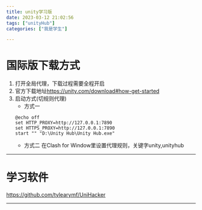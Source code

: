 ```yaml
---
title: unity学习版
date: 2023-03-12 21:02:56
tags: ["unityHub"]
categories: ["我是学生"]

---
```


# 国际版下载方式 #
1. 打开全局代理，下载过程需要全程开启
2. 官方下载地址<https://unity.com/download#how-get-started>
3. 启动方式(切规则代理)   
   + 方式一
   ```CMD
   @echo off
   set HTTP_PROXY=http://127.0.0.1:7890
   set HTTPS_PROXY=http://127.0.0.1:7890
   start "" "D:\Unity Hub\Unity Hub.exe"
   ```   
   + 方式二
   在Clash for Window里设置代理规则，关键字unity,unityhub

---

# 学习软件 #
<https://github.com/tylearymf/UniHacker>

---